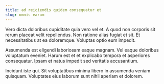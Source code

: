 ```yaml
---
title: ad reiciendis quidem consequatur et
slug: omnis earum
---
```


Vero dicta doloribus cupiditate quia vero vel et. A quod non corporis sit rerum placeat velit repellendus. Non ratione alias fugiat et sit. Et necessitatibus at ea doloremque. Voluptas optio eum impedit.

Assumenda est eligendi laboriosam eaque magnam. Vel eaque doloribus voluptatum eveniet. Harum est et et explicabo tempora et asperiores consequatur. Ipsam et natus impedit sed veritatis accusantium.

Incidunt iste qui. Sit voluptatibus minima libero in assumenda veniam quisquam. Voluptates eius laborum sunt nihil aperiam et dolorem.
